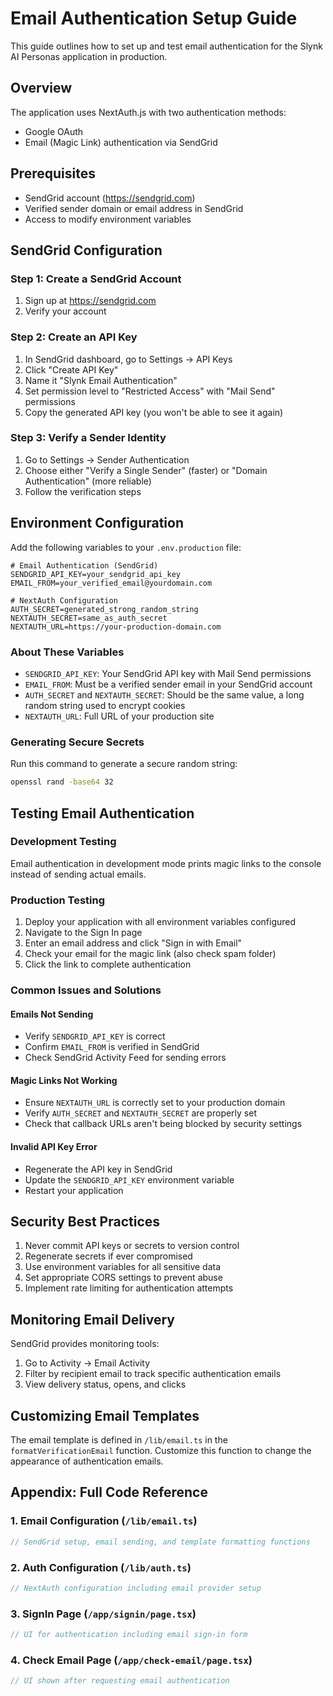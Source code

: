 # Email Authentication Setup Guide

This guide outlines how to set up and test email authentication for the Slynk AI Personas application in production.

## Overview

The application uses NextAuth.js with two authentication methods:
- Google OAuth
- Email (Magic Link) authentication via SendGrid

## Prerequisites

- SendGrid account (https://sendgrid.com)
- Verified sender domain or email address in SendGrid
- Access to modify environment variables

## SendGrid Configuration

### Step 1: Create a SendGrid Account
1. Sign up at https://sendgrid.com
2. Verify your account

### Step 2: Create an API Key
1. In SendGrid dashboard, go to Settings → API Keys
2. Click "Create API Key"
3. Name it "Slynk Email Authentication"
4. Set permission level to "Restricted Access" with "Mail Send" permissions
5. Copy the generated API key (you won't be able to see it again)

### Step 3: Verify a Sender Identity
1. Go to Settings → Sender Authentication
2. Choose either "Verify a Single Sender" (faster) or "Domain Authentication" (more reliable)
3. Follow the verification steps

## Environment Configuration

Add the following variables to your `.env.production` file:

```env
# Email Authentication (SendGrid)
SENDGRID_API_KEY=your_sendgrid_api_key
EMAIL_FROM=your_verified_email@yourdomain.com

# NextAuth Configuration
AUTH_SECRET=generated_strong_random_string
NEXTAUTH_SECRET=same_as_auth_secret
NEXTAUTH_URL=https://your-production-domain.com
```

### About These Variables

- `SENDGRID_API_KEY`: Your SendGrid API key with Mail Send permissions
- `EMAIL_FROM`: Must be a verified sender email in your SendGrid account
- `AUTH_SECRET` and `NEXTAUTH_SECRET`: Should be the same value, a long random string used to encrypt cookies
- `NEXTAUTH_URL`: Full URL of your production site

### Generating Secure Secrets

Run this command to generate a secure random string:

```bash
openssl rand -base64 32
```

## Testing Email Authentication

### Development Testing
Email authentication in development mode prints magic links to the console instead of sending actual emails.

### Production Testing

1. Deploy your application with all environment variables configured
2. Navigate to the Sign In page
3. Enter an email address and click "Sign in with Email"
4. Check your email for the magic link (also check spam folder)
5. Click the link to complete authentication

### Common Issues and Solutions

#### Emails Not Sending
- Verify `SENDGRID_API_KEY` is correct
- Confirm `EMAIL_FROM` is verified in SendGrid
- Check SendGrid Activity Feed for sending errors

#### Magic Links Not Working
- Ensure `NEXTAUTH_URL` is correctly set to your production domain
- Verify `AUTH_SECRET` and `NEXTAUTH_SECRET` are properly set
- Check that callback URLs aren't being blocked by security settings

#### Invalid API Key Error
- Regenerate the API key in SendGrid
- Update the `SENDGRID_API_KEY` environment variable
- Restart your application

## Security Best Practices

1. Never commit API keys or secrets to version control
2. Regenerate secrets if ever compromised
3. Use environment variables for all sensitive data
4. Set appropriate CORS settings to prevent abuse
5. Implement rate limiting for authentication attempts

## Monitoring Email Delivery

SendGrid provides monitoring tools:
1. Go to Activity → Email Activity
2. Filter by recipient email to track specific authentication emails
3. View delivery status, opens, and clicks

## Customizing Email Templates

The email template is defined in `/lib/email.ts` in the `formatVerificationEmail` function. Customize this function to change the appearance of authentication emails.

## Appendix: Full Code Reference

### 1. Email Configuration (`/lib/email.ts`)
```typescript
// SendGrid setup, email sending, and template formatting functions
```

### 2. Auth Configuration (`/lib/auth.ts`)
```typescript
// NextAuth configuration including email provider setup
```

### 3. SignIn Page (`/app/signin/page.tsx`)
```typescript
// UI for authentication including email sign-in form
```

### 4. Check Email Page (`/app/check-email/page.tsx`)
```typescript
// UI shown after requesting email authentication
``` 